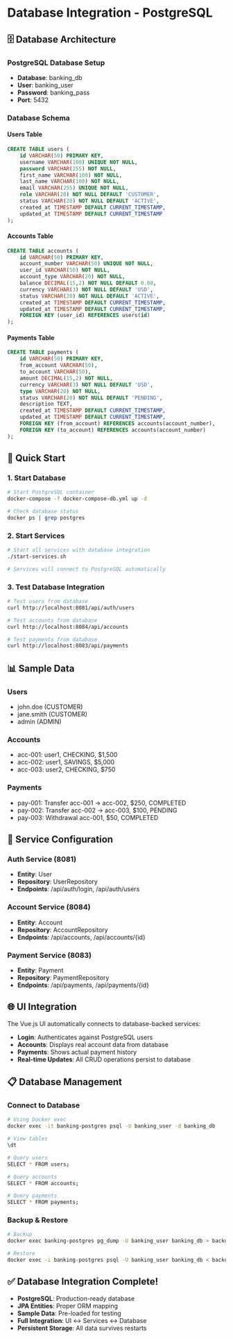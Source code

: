 # Database Integration - PostgreSQL

## 🗄️ Database Architecture

### **PostgreSQL Database Setup**
- **Database**: banking_db
- **User**: banking_user
- **Password**: banking_pass
- **Port**: 5432

### **Database Schema**

#### **Users Table**
```sql
CREATE TABLE users (
    id VARCHAR(50) PRIMARY KEY,
    username VARCHAR(100) UNIQUE NOT NULL,
    password VARCHAR(255) NOT NULL,
    first_name VARCHAR(100) NOT NULL,
    last_name VARCHAR(100) NOT NULL,
    email VARCHAR(255) UNIQUE NOT NULL,
    role VARCHAR(20) NOT NULL DEFAULT 'CUSTOMER',
    status VARCHAR(20) NOT NULL DEFAULT 'ACTIVE',
    created_at TIMESTAMP DEFAULT CURRENT_TIMESTAMP,
    updated_at TIMESTAMP DEFAULT CURRENT_TIMESTAMP
);
```

#### **Accounts Table**
```sql
CREATE TABLE accounts (
    id VARCHAR(50) PRIMARY KEY,
    account_number VARCHAR(50) UNIQUE NOT NULL,
    user_id VARCHAR(50) NOT NULL,
    account_type VARCHAR(20) NOT NULL,
    balance DECIMAL(15,2) NOT NULL DEFAULT 0.00,
    currency VARCHAR(3) NOT NULL DEFAULT 'USD',
    status VARCHAR(20) NOT NULL DEFAULT 'ACTIVE',
    created_at TIMESTAMP DEFAULT CURRENT_TIMESTAMP,
    updated_at TIMESTAMP DEFAULT CURRENT_TIMESTAMP,
    FOREIGN KEY (user_id) REFERENCES users(id)
);
```

#### **Payments Table**
```sql
CREATE TABLE payments (
    id VARCHAR(50) PRIMARY KEY,
    from_account VARCHAR(50),
    to_account VARCHAR(50),
    amount DECIMAL(15,2) NOT NULL,
    currency VARCHAR(3) NOT NULL DEFAULT 'USD',
    type VARCHAR(20) NOT NULL,
    status VARCHAR(20) NOT NULL DEFAULT 'PENDING',
    description TEXT,
    created_at TIMESTAMP DEFAULT CURRENT_TIMESTAMP,
    updated_at TIMESTAMP DEFAULT CURRENT_TIMESTAMP,
    FOREIGN KEY (from_account) REFERENCES accounts(account_number),
    FOREIGN KEY (to_account) REFERENCES accounts(account_number)
);
```

## 🚀 Quick Start

### **1. Start Database**
```bash
# Start PostgreSQL container
docker-compose -f docker-compose-db.yml up -d

# Check database status
docker ps | grep postgres
```

### **2. Start Services**
```bash
# Start all services with database integration
./start-services.sh

# Services will connect to PostgreSQL automatically
```

### **3. Test Database Integration**
```bash
# Test users from database
curl http://localhost:8081/api/auth/users

# Test accounts from database
curl http://localhost:8084/api/accounts

# Test payments from database
curl http://localhost:8083/api/payments
```

## 📊 Sample Data

### **Users**
- john.doe (CUSTOMER)
- jane.smith (CUSTOMER)
- admin (ADMIN)

### **Accounts**
- acc-001: user1, CHECKING, $1,500
- acc-002: user1, SAVINGS, $5,000
- acc-003: user2, CHECKING, $750

### **Payments**
- pay-001: Transfer acc-001 → acc-002, $250, COMPLETED
- pay-002: Transfer acc-002 → acc-003, $100, PENDING
- pay-003: Withdrawal acc-001, $50, COMPLETED

## 🔧 Service Configuration

### **Auth Service (8081)**
- **Entity**: User
- **Repository**: UserRepository
- **Endpoints**: /api/auth/login, /api/auth/users

### **Account Service (8084)**
- **Entity**: Account
- **Repository**: AccountRepository
- **Endpoints**: /api/accounts, /api/accounts/{id}

### **Payment Service (8083)**
- **Entity**: Payment
- **Repository**: PaymentRepository
- **Endpoints**: /api/payments, /api/payments/{id}

## 🌐 UI Integration

The Vue.js UI automatically connects to database-backed services:
- **Login**: Authenticates against PostgreSQL users
- **Accounts**: Displays real account data from database
- **Payments**: Shows actual payment history
- **Real-time Updates**: All CRUD operations persist to database

## 📋 Database Management

### **Connect to Database**
```bash
# Using Docker exec
docker exec -it banking-postgres psql -U banking_user -d banking_db

# View tables
\dt

# Query users
SELECT * FROM users;

# Query accounts
SELECT * FROM accounts;

# Query payments
SELECT * FROM payments;
```

### **Backup & Restore**
```bash
# Backup
docker exec banking-postgres pg_dump -U banking_user banking_db > backup.sql

# Restore
docker exec -i banking-postgres psql -U banking_user banking_db < backup.sql
```

## ✅ **Database Integration Complete!**

- **PostgreSQL**: Production-ready database
- **JPA Entities**: Proper ORM mapping
- **Sample Data**: Pre-loaded for testing
- **Full Integration**: UI ↔ Services ↔ Database
- **Persistent Storage**: All data survives restarts
